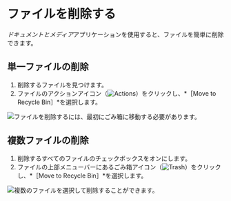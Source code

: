 # ファイルを削除する

*ドキュメントとメディア*アプリケーションを使用すると、ファイルを簡単に削除できます。

## 単一ファイルの削除

1. 削除するファイルを見つけます。
2. ファイルのアクションアイコン（![Actions](../../../images/icon-options.png)）をクリックし、*［Move to Recycle Bin］*を選択します。

![ファイルを削除するには、最初にごみ箱に移動する必要があります。](deleting-files/images/01.png)

## 複数ファイルの削除

1. 削除するすべてのファイルのチェックボックスをオンにします。
2. ファイルの上部メニューバーにあるごみ箱アイコン（![Trash](../../../images/icon-app-trash.png)）をクリックし、*［Move to Recycle Bin］*を選択します。

![複数のファイルを選択して削除することができます。](deleting-files/images/02.png)

